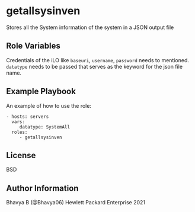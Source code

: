 getallsysinven
=========

Stores all the System information of the system in a JSON output file

Role Variables
--------------

Credentials of the iLO like `baseuri`, `username`, `password` needs to mentioned. `datatype` needs to be passed that serves as the keyword for the json file name.

Example Playbook
----------------

An example of how to use the role: 

    - hosts: servers
      vars:
         datatype: SystemAll
      roles:
         - getallsysinven

License
-------

BSD

Author Information
------------------

Bhavya B (@Bhavya06) Hewlett Packard Enterprise 2021 
